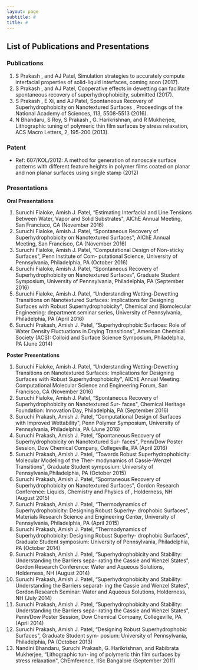 ```yaml
---
layout: page
subtitle: #
title: #
---
```



## List of Publications and Presentations

### Publications

1. S Prakash , and AJ Patel, Simulation strategies to accurately compute interfacial properties of solid-liquid interfaces, coming soon (2017).
2. S Prakash , and AJ Patel, Cooperative effects in dewetting can facilitate spontaneous recovery of superhydrophobicity, submitted (2017).
3. S Prakash , E Xi, and AJ Patel, Spontaneous Recovery of Superhydrophobicity on Nanotextured Surfaces , Proceedings of the National Academy of Sciences, 113, 5508-5513 (2016).
4. N Bhandaru, S Roy, S Prakash , G. Harikrishnan, and R Mukherjee, Lithographic tuning of polymeric thin film surfaces by stress relaxation, ACS Macro Letters, 2, 195-200 (2013).

### Patent
- Ref: 607/KOL/2012: A method for generation of nanoscale surface patterns with different feature heights in polymer films coated on planar and non planar surfaces using single stamp (2012)

### Presentations

**Oral Presentations**
1. Suruchi Fialoke, Amish J. Patel, “Estimating Interfacial and Line Tensions Between Water, Vapor and Solid Substrates", AIChE Annual Meeting, San Francisco, CA (November 2016)
2. Suruchi Fialoke, Amish J. Patel, “Spontaneous Recovery of Superhydrophobicity on Nanotextured Surfaces", AIChE Annual Meeting, San Francisco, CA (November 2016)
3. Suruchi Fialoke, Amish J. Patel, “Computational Design of Non-sticky Surfaces", Penn Institute of Com- putational Science, University of Pennsylvania, Philadelphia, PA (October 2016)
4. Suruchi Fialoke, Amish J. Patel, “Spontaneous Recovery of Superhydrophobicity on Nanotextured Surfaces", Graduate Student Symposium, University of Pennsylvania, Philadelphia, PA (September 2016)
5. Suruchi Fialoke, Amish J. Patel, “Understanding Wetting-Dewetting Transitions on Nanotextured Surfaces: Implications for Designing Surfaces with Robust Superhydrophobicity", Chemical and Biomolecular Engineering: department seminar series, University of Pennsylvania, Philadelphia, PA (April 2016)
6. Suruchi Prakash, Amish J. Patel, “Superhydrophobic Surfaces: Role of Water Density Fluctuations in Drying Transitions", American Chemical Society (ACS): Colloid and Surface Science Symposium, Philadelphia, PA (June 2014)

**Poster Presentations**
1. Suruchi Fialoke, Amish J. Patel, “Understanding Wetting-Dewetting Transitions on Nanotextured Surfaces: Implications for Designing Surfaces with Robust Superhydrophobicity", AIChE Annual Meeting: Computational Molecular Science and Engineering Forum, San Francisco, CA (November 2016)
2. Suruchi Fialoke, Amish J. Patel, “Spontaneous Recovery of Superhydrophobicity on Nanotextured Sur- faces", Chemical Heritage Foundation: Innovation Day, Philadelphia, PA (September 2016)
3. Suruchi Prakash, Amish J. Patel, “Computational Design of Surfaces with Improved Wettability", Penn Polymer Symposium, University of Pennsylvania, Philadelphia, PA (June 2016)
4. Suruchi Prakash, Amish J. Patel, “Spontaneous Recovery of Superhydrophobicity on Nanotextured Sur- faces", Penn/Dow Poster Session, Dow Chemical Company, Collegeville, PA (April 2016)
5. Suruchi Prakash, Amish J. Patel, “Towards Robust Superhydrophobicity: Molecular Modeling of the Ther- modynamics of Cassie-Wenzel Transitions", Graduate Student symposium: University of Pennsylvania,Philadelphia, PA (October 2015)
6. Suruchi Prakash, Amish J. Patel, “Spontaneous Recovery of Superhydrophobicity on Nanotextured Surfaces", Gordon Research Conference: Liquids, Chemistry and Physics of , Holderness, NH (August 2015)
7. Suruchi Prakash, Amish J. Patel, “Thermodynamics of Superhydrophobicity: Designing Robust Superhy- drophobic Surfaces", Materials Research Science and Engineering Center, University of Pennsylvania, Philadelphia, PA (April 2015)
8. Suruchi Prakash, Amish J. Patel, “Thermodynamics of Superhydrophobicity: Designing Robust Superhy- drophobic Surfaces", Graduate Student symposium: University of Pennsylvania, Philadelphia, PA (October 2014)
9. Suruchi Prakash, Amish J. Patel, “Superhydrophobicity and Stability: Understanding the Barriers sepa- rating the Cassie and Wenzel States", Gordon Research Conference: Water and Aqueous Solutions, Holderness, NH (August 2014)
10. Suruchi Prakash, Amish J. Patel, “Superhydrophobicity and Stability: Understanding the Barriers separat- ing the Cassie and Wenzel States", Gordon Research Seminar: Water and Aqueous Solutions, Holderness, NH (July 2014)
11. Suruchi Prakash, Amish J. Patel, “Superhydrophobicity and Stability: Understanding the Barriers sepa- rating the Cassie and Wenzel States", Penn/Dow Poster Session, Dow Chemical Company, Collegeville, PA (April 2014)
12. Suruchi Prakash, Amish J. Patel, “Designing Robust Superhydrophobic Surfaces", Graduate Student sym- posium: University of Pennsylvania, Philadelphia, PA (October 2013)
13. Nandini Bhandaru, Suruchi Prakash, G. Harikrishnan, and Rabibrata Mukherjee, “Lithographic tun- ing of polymeric thin film surfaces by stress relaxation", ChEmference, IISc Bangalore (September 2011)
